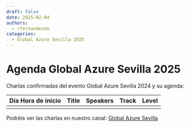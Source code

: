 ```yaml
---
draft: false
date: 2025-02-04
authors:
  - rfernandezdo  
categories:
  - Global Azure Sevilla 2025
---
```


# Agenda Global Azure Sevilla 2025

Charlas confirmadas del evento Global Azure Sevilla 2024 y su agenda:

| Día Hora de inicio | Title | Speakers | Track | Level |
|---|---|---|---|---|
|   |   |   |   |   |


Podréis ver las charlas en nuestro canal: [Global Azure Sevilla](https://www.youtube.com/channel/UCrZscMN1NlRXTLgGEvlNOuQ)


